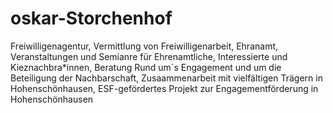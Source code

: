 # oskar-Storchenhof
Freiwilligenagentur, Vermittlung von Freiwilligenarbeit, Ehranamt, Veranstaltungen und Semianre für Ehrenamtliche, Interessierte und Kieznachbra*innen, Beratung Rund um´s Engagement und um die Beteiligung der Nachbarschaft, Zusaammenarbeit mit vielfältigen Trägern in Hohenschönhausen, ESF-gefördertes Projekt zur Engagementförderung in Hohenschönhausen
